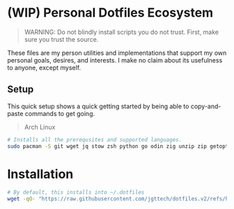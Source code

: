 # (WIP) Personal Dotfiles Ecosystem

> WARNING: Do not blindly install scripts you do not trust. First, make sure you trust the source.

These files are my person utilities and implementations that support my own personal goals, desires, and interests. I make no claim about its usefulness to anyone, except myself.

## Setup

This quick setup shows a quick getting started by being able to copy-and-paste commands to get going.

> Arch Linux

```bash
# Installs all the prerequsites and supported languages.
sudo pacman -S git wget jq stow zsh python go odin zig unzip zip getopt fontconfig base-devel
```

# Installation

```bash
# By default, this installs into ~/.dotfiles
wget -qO- "https://raw.githubusercontent.com/jgttech/dotfiles.v2/refs/heads/main/bin/install.sh" | python
```
